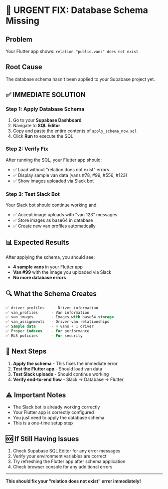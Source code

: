 # 🚨 URGENT FIX: Database Schema Missing

## Problem
Your Flutter app shows: `relation "public.vans" does not exist`

## Root Cause
The database schema hasn't been applied to your Supabase project yet.

## ✅ IMMEDIATE SOLUTION

### Step 1: Apply Database Schema
1. Go to your **Supabase Dashboard**
2. Navigate to **SQL Editor**
3. Copy and paste the entire contents of `apply_schema_now.sql`
4. Click **Run** to execute the SQL

### Step 2: Verify Fix
After running the SQL, your Flutter app should:
- ✅ Load without "relation does not exist" errors
- ✅ Display sample van data (vans #78, #99, #556, #123)
- ✅ Show images uploaded via Slack bot

### Step 3: Test Slack Bot
Your Slack bot should continue working and:
- ✅ Accept image uploads with "van 123" messages
- ✅ Store images as base64 in database
- ✅ Create new van profiles automatically

## 📊 Expected Results

After applying the schema, you should see:
- **4 sample vans** in your Flutter app
- **Van #99** with the image you uploaded via Slack
- **No more database errors**

## 🔍 What the Schema Creates

```sql
✅ driver_profiles    - Driver information
✅ van_profiles      - Van information  
✅ van_images        - Images with base64 storage
✅ van_assignments   - Driver-van relationships
✅ Sample data       - 4 vans + 1 driver
✅ Proper indexes    - For performance
✅ RLS policies      - For security
```

## 🚀 Next Steps

1. **Apply the schema** - This fixes the immediate error
2. **Test the Flutter app** - Should load van data
3. **Test Slack uploads** - Should continue working
4. **Verify end-to-end flow** - Slack → Database → Flutter

## ⚠️ Important Notes

- The Slack bot is already working correctly
- Your Flutter app is correctly configured
- You just need to apply the database schema
- This is a one-time setup step

## 🆘 If Still Having Issues

1. Check Supabase SQL Editor for any error messages
2. Verify your environment variables are correct
3. Try refreshing the Flutter app after schema application
4. Check browser console for any additional errors

---
**This should fix your "relation does not exist" error immediately!** 